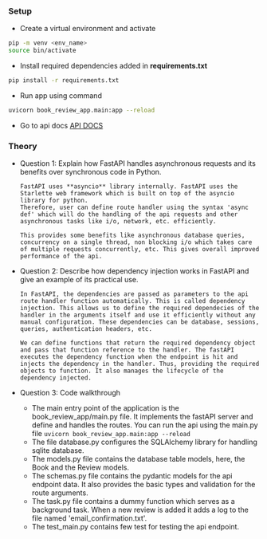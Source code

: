 ### Setup

- Create a virtual environment and activate

```bash
pip -m venv <env_name>
source bin/activate
```

- Install required dependencies added in **requirements.txt**

```bash
pip install -r requirements.txt
```

- Run app using command

```bash
uvicorn book_review_app.main:app --reload
```

- Go to api docs [API DOCS](http://localhost:8000/docs)

### Theory

- Question 1: Explain how FastAPI handles asynchronous requests and its
  benefits over synchronous code in Python.

      FastAPI uses **asyncio** library internally. FastAPI uses the Starlette web framework which is built on top of the asyncio library for python.
      Therefore, user can define route handler using the syntax 'async def' which will do the handling of the api requests and other asynchronous tasks like i/o, network, etc. efficiently.

      This provides some benefits like asynchronous database queries, concurrency on a single thread, non blocking i/o which takes care of multiple requests concurrently, etc. This gives overall improved performance of the api.

- Question 2: Describe how dependency injection works in FastAPI and give an
  example of its practical use.

      In FastAPI, the dependencies are passed as parameters to the api route handler function automatically. This is called dependency injection. This allows us to define the required dependecies of the handler in the arguments itself and use it efficiently without any manual configuration. These dependencies can be database, sessions, queries, authentication headers, etc.

      We can define functions that return the required dependency object and pass that function reference to the handler. The fastAPI executes the dependency function when the endpoint is hit and injects the dependency in the handler. Thus, providing the required objects to function. It also manages the lifecycle of the dependency injected.

- Question 3: Code walkthrough

  - The main entry point of the application is the book_review_app/main.py file. It implements the fastAPI server and define and handles the routes. You can run the api using the main.py file
    `uvicorn book_review_app.main:app --reload`
  - The file database.py configures the SQLAlchemy library for handling sqlite database.
  - The models.py file contains the database table models, here, the Book and the Review models.
  - The schemas.py file contains the pydantic models for the api endpoint data. It also provides the basic types and validation for the route arguments.
  - The task.py file contains a dummy function which serves as a background task. When a new review is added it adds a log to the file named 'email_confirmation.txt'.
  - The test_main.py contains few test for testing the api endpoint.
